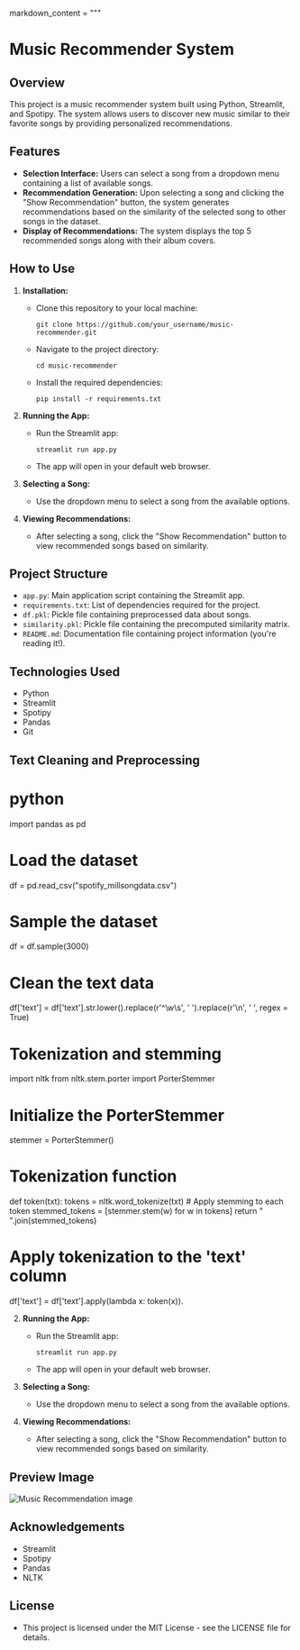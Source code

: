 markdown_content = """
# Music Recommender System

## Overview

This project is a music recommender system built using Python, Streamlit, and Spotipy. The system allows users to discover new music similar to their favorite songs by providing personalized recommendations.

## Features

- **Selection Interface:** Users can select a song from a dropdown menu containing a list of available songs.
- **Recommendation Generation:** Upon selecting a song and clicking the "Show Recommendation" button, the system generates recommendations based on the similarity of the selected song to other songs in the dataset.
- **Display of Recommendations:** The system displays the top 5 recommended songs along with their album covers.

## How to Use

1. **Installation:**
   - Clone this repository to your local machine:
     ```
     git clone https://github.com/your_username/music-recommender.git
     ```
   - Navigate to the project directory:
     ```
     cd music-recommender
     ```
   - Install the required dependencies:
     ```
     pip install -r requirements.txt
     ```

2. **Running the App:**
   - Run the Streamlit app:
     ```
     streamlit run app.py
     ```
   - The app will open in your default web browser.

3. **Selecting a Song:**
   - Use the dropdown menu to select a song from the available options.

4. **Viewing Recommendations:**
   - After selecting a song, click the "Show Recommendation" button to view recommended songs based on similarity.

## Project Structure

- `app.py`: Main application script containing the Streamlit app.
- `requirements.txt`: List of dependencies required for the project.
- `df.pkl`: Pickle file containing preprocessed data about songs.
- `similarity.pkl`: Pickle file containing the precomputed similarity matrix.
- `README.md`: Documentation file containing project information (you're reading it!).

## Technologies Used

- Python
- Streamlit
- Spotipy
- Pandas
- Git

## Text Cleaning and Preprocessing

 # python
import pandas as pd

# Load the dataset
df = pd.read_csv("spotify_millsongdata.csv")

# Sample the dataset
df = df.sample(3000)

# Clean the text data
df['text'] = df['text'].str.lower().replace(r'^\w\s', ' ').replace(r'\n', ' ', regex = True)

# Tokenization and stemming
import nltk
from nltk.stem.porter import PorterStemmer

# Initialize the PorterStemmer
stemmer = PorterStemmer()

# Tokenization function
def token(txt):
    tokens = nltk.word_tokenize(txt)
    # Apply stemming to each token
    stemmed_tokens = [stemmer.stem(w) for w in tokens]
    return " ".join(stemmed_tokens)

# Apply tokenization to the 'text' column
df['text'] = df['text'].apply(lambda x: token(x)).




2. **Running the App:**
   - Run the Streamlit app:
     ```
     streamlit run app.py
     ```
   - The app will open in your default web browser.

3. **Selecting a Song:**
   - Use the dropdown menu to select a song from the available options.

4. **Viewing Recommendations:**
   - After selecting a song, click the "Show Recommendation" button to view recommended songs based on similarity.

## Preview Image

![Music Recommendation image](https://i.ibb.co/sR187KH/Recommendation-System-cover.jpg)



## Acknowledgements
- Streamlit
- Spotipy
- Pandas
- NLTK


## License
- This project is licensed under the MIT License - see the LICENSE file for details.